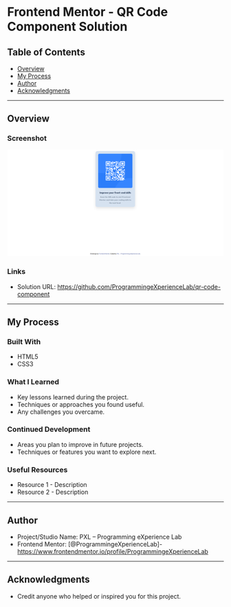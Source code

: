 # Frontend Mentor - QR Code Component Solution 


## Table of Contents

- [Overview](#overview)
- [My Process](#my-process)
- [Author](#author)
- [Acknowledgments](#acknowledgments)

---

## Overview

### Screenshot

![](./screenshot.png)

### Links

- Solution URL: https://github.com/ProgrammingeXperienceLab/qr-code-component


---

## My Process

### Built With

- HTML5
- CSS3


### What I Learned

- Key lessons learned during the project.  
- Techniques or approaches you found useful.  
- Any challenges you overcame.  

### Continued Development

- Areas you plan to improve in future projects.  
- Techniques or features you want to explore next.  

### Useful Resources

- Resource 1 - Description  
- Resource 2 - Description  

---

## Author

- Project/Studio Name: PXL – Programming eXperience Lab  
- Frontend Mentor: [@ProgrammingeXperienceLab]- https://www.frontendmentor.io/profile/ProgrammingeXperienceLab

---

## Acknowledgments

- Credit anyone who helped or inspired you for this project.
